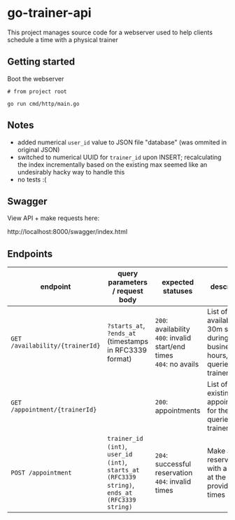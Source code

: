 # go-trainer-api

This project manages source code for a webserver used to help clients schedule a time with a physical trainer

## Getting started

Boot the webserver

```shell
# from project root

go run cmd/http/main.go
```

## Notes

- added numerical `user_id` value to JSON file "database" (was ommited in original JSON)
- switched to numerical UUID for `trainer_id` upon INSERT; recalculating the index incrementally based on the existing max seemed like an undesirably hacky way to handle this
- no tests :(

## Swagger
View API + make requests here:

http://localhost:8000/swagger/index.html

## Endpoints

|   endpoint    |   query parameters / request body    |   expected statuses | description |
| --------------| --------------------- | ------------------- | ----------- |
| `GET /availability/{trainerId}` | `?starts_at`, `?ends_at` (timestamps in RFC3339 format) | `200`: availability <br /> `400`: invalid start/end times <br /> `404`: no avails | List of available 30m slots, during business hours, for the queried trainer |
| `GET /appointment/{trainerId}` | | `200`: appointments | List of existing appointments for the queried trainer |
| `POST /appointment` | `trainer_id (int)`, `user_id (int)`, `starts_at (RFC3339 string)`, `ends_at (RFC3339 string)` | `204`: successful reservation <br /> `404`: invalid times | Make a reservation with a trainer at the provided times |
